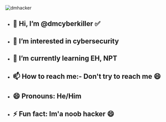   ![dmhacker](https://github.com/dmcyberkiller/dmcyberkiller/assets/164518476/b7e85390-7492-46ee-91c2-aeb070bcbae2)
  
- ## 👋 Hi, I’m @dmcyberkiller ✅
- ## 👀 I’m interested in cybersecurity
- ## 🌱 I’m currently learning EH, NPT
- ## 📫 How to reach me:- Don't try to reach me 😄
- ## 😄 Pronouns: He/Him
- ## ⚡ Fun fact: Im'a noob hacker 😄

<!---
dmcyberkiller/dmcyberkiller is a ✨ special ✨ repository because its `README.md` (this file) appears on your GitHub profile.
You can click the Preview link to take a look at your changes.
--->
